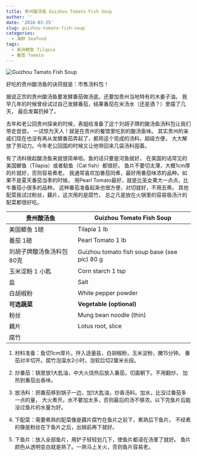```yaml
---
title: 贵州酸汤鱼 Guizhou Tomato Fish Soup
author: ''
date: '2018-03-25'
slug: guizhou-tomato-fish-soup
categories:
  - 海鲜 Seafood
tags:
  - 美洲鲫鱼 Tilapia
  - 番茄 Tomato
---
```


![Guizhou Tamato Fish Soup](/img/2018-03-25-Guizhou-tomato-fish-soup.jpg)

好吃的贵州酸汤鱼的诀窍就是：市售汤料包！

据说正宗的贵州酸汤鱼要发酵番茄做汤底，还要加贵州当地特有的木姜子油。
我早几年的时候曾经试过自己发酵番茄，结果番茄在米汤水（还是酒？）里摆了几天，
最后发霉扔掉了。

去年和老公回贵州探亲的时候，表姐给准备了这个刘胡子牌的酸汤鱼汤料包让我们带走尝尝。
一试惊为天人！就是在贵州的餐馆里吃到的酸汤鱼味。
其实贵州的亲戚们现在也没有再从发酵番茄弄起了，都用这个现成的汤料，超级方便，
大大解放了劳动力。今年老公回国的时候又让他带回来几袋汤料囤着。

有了汤料做起酸汤鱼来就很简单啦。鱼的话只要是河鱼就好，
在美国的话常见的美国鲫鱼（Tilapia）或者鲶鱼（Cat fish）都很好。
鱼片不要切太薄，大概1cm厚的片就好，否则容易煮老。
我通常喜欢加番茄同煮，最好用番茄味浓的品种。如果不是夏天番茄当季的时候，
用Pearl Tomato最好，就是比圣女果大一点点，比牛番茄小很多的品种。
这种番茄准备起来也很方便，对切就好，不用去蒂。
其他配菜我试过粉丝，藕片，这次用的是腐竹，
总之凡是放在火锅里的容易吸汤汁的配菜都很好吃。

|贵州酸汤鱼                             |Guizhou Tomato Fish Soup                 |
|---------------------------------------|-------------------------|
|美国鲫鱼 1磅                           |Tilapia 1 lb           |
|番茄 1磅                               |Pearl Tomato 1 lb      |
|刘胡子牌酸汤鱼汤料包 80克              |Guizhou tomato fish soup base (see pic) 80 g             |
|玉米淀粉 1 小匙                        | Corn starch 1 tsp        |
|盐                                     | Salt        |
|白胡椒粉                               | White pepper powder        |
|**可选蔬菜**                           |**Vegetable (optional)**             |
|粉丝                                   | Mung bean noodle (thin)        |
|藕片                                   | Lotus root, slice            |
|腐竹                                   |             |

1. 材料准备：鱼切1cm厚片。拌入适量盐，白胡椒粉，玉米淀粉，腌15分钟。
番茄对半切开。腐竹泡温水2小时，泡软后切2厘米长段。

2. 炒番茄：锅里放1大匙油，中大火烧热后放入番茄，切面朝下。不用翻炒，
加热到番茄出香味。

3. 放汤料：把番茄移到锅子一边，加1大匙油，炒香汤料。加水，比没过番茄多一点的量，
大火煮开。水不要加太多，否则最后的汤不够浓。以下完鱼片后能没过鱼片的水量为好。

4. 下配菜：需要煮熟的配菜像是藕片腐竹在鱼片之前下，煮熟后下鱼片。
不经煮的像是粉丝在下鱼片之后，出锅前再下就好。

5. 下鱼片：放入全部鱼片，用铲子轻轻划几下，使鱼片都浸在汤里了就好。
鱼片颜色从透明变白就是熟了。一熟马上关火，否则鱼片容易老。
